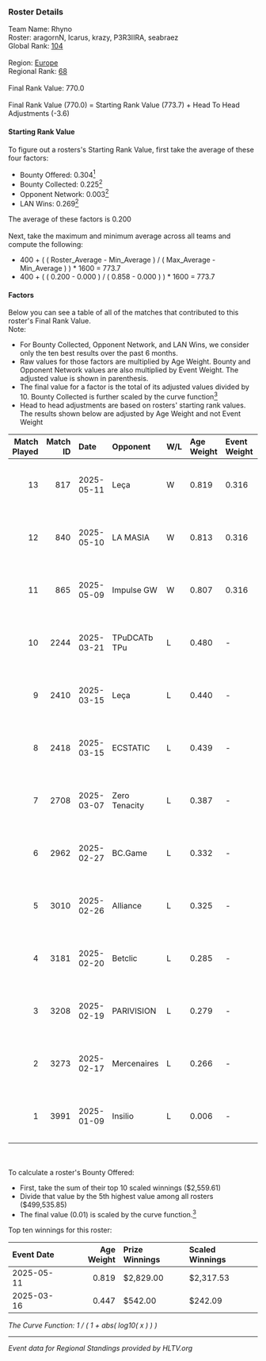 ### Roster Details<br />
Team Name: Rhyno<br />
Roster: aragornN, Icarus, krazy, P3R3IIRA, seabraez<br />
Global Rank: [104](../../standings_global_2025_07_07.md)<br />
<br />
Region: [Europe]( ../../standings_europe_2025_07_07.md)<br />
Regional Rank: [68]( ../../standings_europe_2025_07_07.md)<br />
<br />
Final Rank Value:  770.0<br />
<br />
Final Rank Value (770.0) = Starting Rank Value (773.7) + Head To Head Adjustments (-3.6)<br />

#### Starting Rank Value<br />
To figure out a rosters's Starting Rank Value, first take the average of these four factors:<br />
- Bounty Offered: 0.304[<sup>1</sup>](#table2)
- Bounty Collected: 0.225[<sup>2</sup>](#table1)
- Opponent Network: 0.003[<sup>2</sup>](#table1)
- LAN Wins: 0.269[<sup>2</sup>](#table1)

The average of these factors is 0.200<br />
<br />
Next, take the maximum and minimum average across all teams and compute the following:<br />
- 400 + ( ( Roster_Average - Min_Average ) / ( Max_Average - Min_Average ) ) * 1600 = 773.7
- 400 + ( ( 0.200 - 0.000 ) / ( 0.858 - 0.000 ) ) * 1600 = 773.7


#### Factors<br />
Below you can see a table of all of the matches that contributed to this roster's Final Rank Value.<br />
Note:<br />

- For Bounty Collected, Opponent Network, and LAN Wins, we consider only the ten best results over the past 6 months.
- Raw values for those factors are multiplied by Age Weight. Bounty and Opponent Network values are also multiplied by Event Weight. The adjusted value is shown in parenthesis.
- The final value for a factor is the total of its adjusted values divided by 10. Bounty Collected is further scaled by the curve function[<sup>3</sup>](#curveFunction)
- Head to head adjustments are based on rosters' starting rank values. The results shown below are adjusted by Age Weight and not Event Weight
<span id="table1"></span><br />


| Match Played | Match ID | Date       | Opponent      | W/L | Age Weight | Event Weight | Bounty Collected | Opponent Network | LAN Wins  | H2H Adj. | Roster                                      |
| -: | -: | :- | :- | :- | :- | :- | :- | :- | :- | -: | :- |
|           13 |      817 | 2025-05-11 | Leça          | W   | 0.819      | 0.316        | 0.004 (0.001)    | 0.091 (0.024)    | 1 (0.819) |    14.37 | aragornN, Icarus, krazy, P3R3IIRA, seabraez |
|           12 |      840 | 2025-05-10 | LA MASIA      | W   | 0.813      | 0.316        | 0.009 (0.002)    | 0.029 (0.007)    | 1 (0.813) |     8.61 | aragornN, Icarus, krazy, P3R3IIRA, seabraez |
|           11 |      865 | 2025-05-09 | Impulse GW    | W   | 0.807      | 0.316        | 0.001 (0.000)    | 0.000 (0.000)    | 1 (0.807) |     5.38 | aragornN, Icarus, krazy, P3R3IIRA, seabraez |
|           10 |     2244 | 2025-03-21 | TPuDCATb TPu  | L   | 0.480      | -            | -                | -                | -         |    -5.64 | aragornN, Icarus, krazy, P3R3IIRA, seabraez |
|            9 |     2410 | 2025-03-15 | Leça          | L   | 0.440      | -            | -                | -                | -         |    -6.35 | aragornN, Icarus, krazy, P3R3IIRA, seabraez |
|            8 |     2418 | 2025-03-15 | ECSTATIC      | L   | 0.439      | -            | -                | -                | -         |    -0.66 | aragornN, Icarus, krazy, P3R3IIRA, seabraez |
|            7 |     2708 | 2025-03-07 | Zero Tenacity | L   | 0.387      | -            | -                | -                | -         |    -3.82 | aragornN, Icarus, krazy, P3R3IIRA, seabraez |
|            6 |     2962 | 2025-02-27 | BC.Game       | L   | 0.332      | -            | -                | -                | -         |    -3.10 | aragornN, Icarus, krazy, P3R3IIRA, seabraez |
|            5 |     3010 | 2025-02-26 | Alliance      | L   | 0.325      | -            | -                | -                | -         |    -1.78 | aragornN, Icarus, krazy, P3R3IIRA, seabraez |
|            4 |     3181 | 2025-02-20 | Betclic       | L   | 0.285      | -            | -                | -                | -         |    -2.06 | aragornN, Icarus, krazy, P3R3IIRA, seabraez |
|            3 |     3208 | 2025-02-19 | PARIVISION    | L   | 0.279      | -            | -                | -                | -         |    -1.44 | aragornN, Icarus, krazy, P3R3IIRA, seabraez |
|            2 |     3273 | 2025-02-17 | Mercenaires   | L   | 0.266      | -            | -                | -                | -         |    -7.00 | aragornN, Icarus, krazy, P3R3IIRA, seabraez |
|            1 |     3991 | 2025-01-09 | Insilio       | L   | 0.006      | -            | -                | -                | -         |    -0.16 | aragornN, Icarus, krazy, P3R3IIRA, seabraez |

<br />
<span id="table2"></span><br />
To calculate a roster's Bounty Offered:<br />

- First, take the sum of their top 10 scaled winnings ($2,559.61)
- Divide that value by the 5th highest value among all rosters ($499,535.85)
- The final value (0.01) is scaled by the curve function.[<sup>3</sup>](#curveFunction)

Top ten winnings for this roster:<br />

| Event Date | Age Weight | Prize Winnings | Scaled Winnings |
| :- | -: | :- | :- |
| 2025-05-11 |      0.819 | $2,829.00      | $2,317.53       |
| 2025-03-16 |      0.447 | $542.00        | $242.09         |


<span id="curveFunction"></span>_The Curve Function: 1 / ( 1 + abs( log10( x ) ) )_<br />

---
_Event data for Regional Standings provided by HLTV.org_<br />
